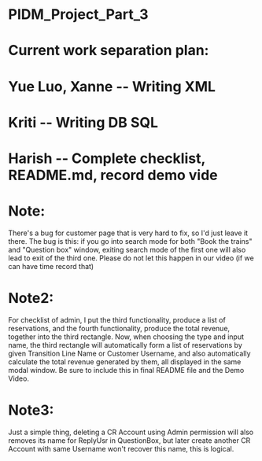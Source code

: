 # PIDM_Project_Part_3

# Current work separation plan:
# Yue Luo, Xanne -- Writing XML
# Kriti       -- Writing DB SQL
# Harish    -- Complete checklist, README.md, record demo vide

# Note:
There's a bug for customer page that is very hard to fix, so I'd just leave it there. The bug is this: if you go into search mode for both "Book the trains" and "Question box" window, exiting search mode of the first one will also lead to exit of the third one. Please do not let this happen in our video (if we can have time record that)
# Note2:
For checklist of admin, I put the third functionality, produce a list of reservations, and the fourth functionality, produce the total revenue, together into the third rectangle. Now, when choosing the type and input name, the third rectangle will automatically form a list of reservations by given Transition Line Name or Customer Username, and also automatically calculate the total revenue generated by them, all displayed in the same modal window. Be sure to include this in final README file and the Demo Video.
# Note3:
Just a simple thing, deleting a CR Account using Admin permission will also removes its name for ReplyUsr in QuestionBox, but later create another CR Account with same Username won't recover this name, this is logical.
